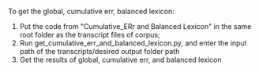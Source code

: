 To get the global, cumulative err, balanced lexicon:
  1. Put the code from "Cumulative_ERr and Balanced Lexicon" in the same root folder as the transcript files of corpus;
  2. Run get_cumulative_err_and_balanced_lexicon.py, and enter the input path of the transcripts/desired output folder path
  3. Get the results of global, cumulative err, and balanced lexicon
